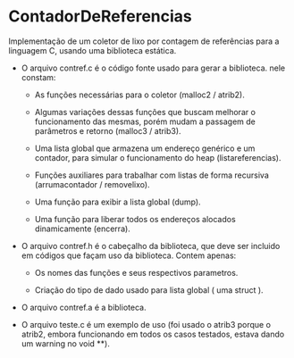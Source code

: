 # ContadorDeReferencias
Implementação de um coletor de lixo por contagem de referências para a linguagem C, usando uma biblioteca estática.

- O arquivo contref.c é o código fonte usado para gerar a biblioteca. nele constam:
  
   * As funções necessárias para o coletor (malloc2 / atrib2).
  
   * Algumas variações dessas funções que buscam melhorar o funcionamento das mesmas, porém mudam a passagem de parâmetros e retorno (malloc3 / atrib3).
    
   * Uma lista global que armazena um endereço genérico e um contador, para simular o funcionamento do heap (listareferencias).
    
   * Funções auxiliares para trabalhar com listas de forma recursiva (arrumacontador / removelixo).
    
   * Uma função para exibir a lista global (dump).
    
   * Uma função para liberar todos os endereços alocados dinamicamente (encerra).
   
- O arquivo contref.h é o cabeçalho da biblioteca, que deve ser incluido em códigos que façam uso da biblioteca. Contem apenas: 

   * Os nomes das funções e seus respectivos parametros.
   
   * Criação do tipo de dado usado para lista global ( uma struct ).

- O arquivo contref.a é a biblioteca.

- O arquivo teste.c é um exemplo de uso (foi usado o atrib3 porque o atrib2, embora funcionando em todos os casos testados, estava dando um warning no void **).
  
